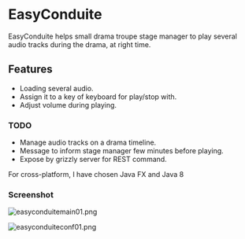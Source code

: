 # EasyConduite #

EasyConduite helps small drama troupe stage manager to play several audio tracks during the drama, at right time.

## Features ##
* Loading several audio.
* Assign it to a key of keyboard for play/stop with.
*  Adjust volume during playing.

### TODO ###
 * Manage audio tracks on a drama timeline.
 * Message to inform stage manager few minutes before playing.
 * Expose by grizzly server for REST command.


For cross-platform, I have chosen Java FX and Java 8

### Screenshot ###

![easyconduitemain01.png](https://bitbucket.org/repo/jXooyj/images/1944856645-easyconduitemain01.png)

![easyconduiteconf01.png](https://bitbucket.org/repo/jXooyj/images/823895134-easyconduiteconf01.png)
